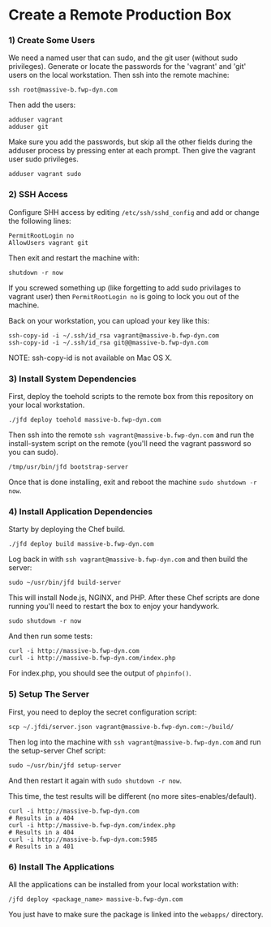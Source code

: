 Create a Remote Production Box
==============================

### 1) Create Some Users
We need a named user that can sudo, and the git user (without sudo privileges).
Generate or locate the passwords for the 'vagrant' and 'git' users on the local
workstation.  Then ssh into the remote machine:

	ssh root@massive-b.fwp-dyn.com

Then add the users:

	adduser vagrant
	adduser git

Make sure you add the passwords, but skip all the other fields during the
adduser process by pressing enter at each prompt.  Then give the vagrant user
sudo privileges.

	adduser vagrant sudo


### 2) SSH Access
Configure SHH access by editing `/etc/ssh/sshd_config` and add or change the
following lines:

	PermitRootLogin no
	AllowUsers vagrant git

Then exit and restart the machine with:

	shutdown -r now

If you screwed something up (like forgetting to add sudo privilages to vagrant
user) then `PermitRootLogin no` is going to lock you out of the machine.

Back on your workstation, you can upload your key like this:

	ssh-copy-id -i ~/.ssh/id_rsa vagrant@massive-b.fwp-dyn.com
	ssh-copy-id -i ~/.ssh/id_rsa git@@massive-b.fwp-dyn.com

NOTE: ssh-copy-id is not available on Mac OS X.


### 3) Install System Dependencies

First, deploy the toehold scripts to the remote box from this repository on
your local workstation.

	./jfd deploy toehold massive-b.fwp-dyn.com

Then ssh into the remote `ssh vagrant@massive-b.fwp-dyn.com` and run the
install-system script on the remote (you'll need the vagrant password so you can sudo).

	/tmp/usr/bin/jfd bootstrap-server

Once that is done installing, exit and reboot the machine `sudo shutdown -r now`.

### 4) Install Application Dependencies
Starty by deploying the Chef build.

	./jfd deploy build massive-b.fwp-dyn.com

Log back in with `ssh vagrant@massive-b.fwp-dyn.com` and then build the server:

	sudo ~/usr/bin/jfd build-server

This will install Node.js, NGINX, and PHP. After these Chef scripts are
done running you'll need to restart the box to enjoy your handywork.

	sudo shutdown -r now

And then run some tests:

	curl -i http://massive-b.fwp-dyn.com
	curl -i http://massive-b.fwp-dyn.com/index.php

For index.php, you should see the output of `phpinfo()`.

### 5) Setup The Server
First, you need to deploy the secret configuration script:

	scp ~/.jfdi/server.json vagrant@massive-b.fwp-dyn.com:~/build/

Then log into the machine with `ssh vagrant@massive-b.fwp-dyn.com` and run the
setup-server Chef script:

	sudo ~/usr/bin/jfd setup-server

And then restart it again with `sudo shutdown -r now`.

This time, the test results will be different (no more sites-enables/default).

	curl -i http://massive-b.fwp-dyn.com
	# Results in a 404
	curl -i http://massive-b.fwp-dyn.com/index.php
	# Results in a 404
	curl -i http://massive-b.fwp-dyn.com:5985
	# Results in a 401

### 6) Install The Applications
All the applications can be installed from your local workstation with:

	/jfd deploy <package_name> massive-b.fwp-dyn.com

You just have to make sure the package is linked into the `webapps/` directory.
